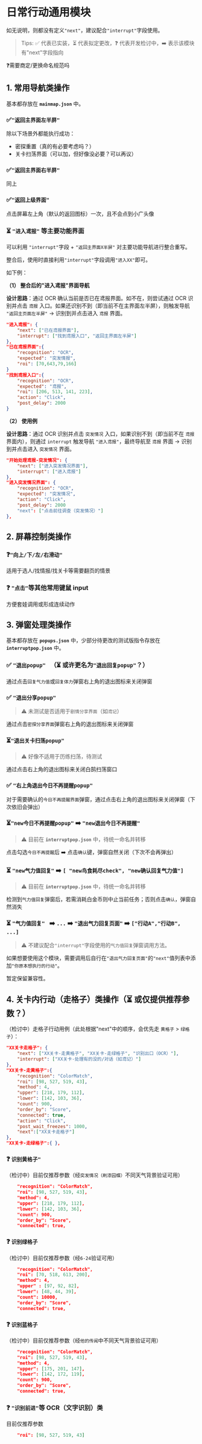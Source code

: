 # 日常行动通用模块

如无说明，则都没有定义`"next"`，建议配合`"interrupt"`字段使用。

> Tips: ✅ 代表已实装，⏳ 代表拟定更改，❓ 代表开发检讨中，➡️ 表示该模块有"next"字段指向

❓需要商定/更换命名规范吗

## 1. 常用导航类操作

基本都存放在 **`mainmap.json`** 中。

### ✅`"返回主界面左半屏"`

除以下场景外都能执行成功：

- 密探重置（真的有必要考虑吗？）
- 关卡扫荡界面（可以加，但好像没必要？可以再议）

### ✅`"返回主界面右半屏"`

同上

### ✅`"返回上级界面"`

点击屏幕左上角（默认的返回图标）一次，且不会点到小广头像

### ⏳ `"进入鸢报"` 等主要功能界面  

可以利用 `"interrupt"`字段 + `"返回主界面X半屏"` 对主要功能导航进行整合重写。

整合后，使用时直接利用`"interrupt"`字段调用`"进入XX"`即可。

如下例：

**（1） 整合后的"进入鸢报"界面导航**

**设计思路**：通过 OCR 确认当前是否已在鸢报界面。如不在，则尝试通过 OCR 识别并点击 `鸢报` 入口。如果还识别不到（即当前不在主界面左半屏），则触发导航 `"返回主页面左半屏"` → 识别到并点击进入 `鸢报` 界面。

```json
"进入鸢报": {
    "next": ["已在鸢报界面"],
    "interrupt": ["找到鸢报入口", "返回主界面左半屏"]
},
"已在鸢报界面":{
    "recognition": "OCR",
    "expected": "突发情报",
    "roi": [70,643,79,166]
}
"找到鸢报入口":{
    "recognition": "OCR",
    "expected": "鸢报",
    "roi": [206, 513, 141, 223],
    "action": "Click",
    "post_delay": 2000
}
```

**（2） 使用例**

**设计思路**：通过 OCR 识别并点击 `突发情况` 入口，如果识别不到（即当前不在 `鸢报` 界面内），则通过 `interrupt` 触发导航 `"进入鸢报"`，最终导航至 `鸢报` 界面 → 识别到并点击进入 `突发情况` 界面。

```json
"开始处理鸢报-突发情况": {
    "next": ["进入突发情况界面"],
    "interrupt": ["进入鸢报"]
},
"进入突发情况界面": {
    "recognition": "OCR",
    "expected": "突发情况",
    "action": "Click",
    "post_delay": 2000
    "next": ["点击前往调查（突发情况）"]
},
```

## 2. 屏幕控制类操作

### ❓`"向上/下/左/右滑动"`

适用于选人/找情报/找关卡等需要翻页的情景

### ❓ `"点击"`等其他常用键鼠 input

方便套娃调用或形成连续动作

## 3. 弹窗处理类操作

基本都存放在 **`popups.json`** 中，少部分待更改的测试版指令存放在 **`interruptpop.json`** 中。

### ✅ `"退出popup" ` （⏳ 或许更名为`"退出回复popup"`？）

通过点击`回复气力值`或`回复体力`弹窗右上角的退出图标来关闭弹窗

### ✅ `"退出分享popup" `

> ⚠️ 未测试是否适用于`剧情分享界面`（如`鸢记`）

通过点击`密探分享界面`弹窗右上角的退出图标来关闭弹窗

### ⏳`"退出关卡扫荡popup"`

> ⚠️ 好像不适用于历练扫荡，待测试

通过点击右上角的退出图标来关闭白鹄扫荡窗口

### ✅ `"右上角退出今日不再提醒popup" `

对于需要确认的`今日不再提醒界面`弹窗，通过点击右上角的退出图标来关闭弹窗（下次依旧会弹出）

### ⏳`"new今日不再提醒popup"` ➡️ `"new退出今日不再提醒"`

> ⚠️ 目前在 **`interruptpop.json`** 中，待统一命名并转移

点击勾选`今日不再提醒`后 ➡️ 点击`确认`键，弹窗自然关闭（下次不会再弹出）

### ⏳ `"new气力值回复"` ➡️ `[ "new鸟食耗尽check", "new确认回复气力值"]`

> ⚠️ 目前在 **`interruptpop.json`** 中，待统一命名并转移

检测到`气力值回复`弹窗后，若需消耗白金币则中止当前任务；否则点击`确认`，弹窗自然消失

### ⏳ `"气力值回复" ` ➡️ `...` ➡️ `"退出气力回复页面"` ➡️ `["行动A","行动B", ...]`

> ⚠️ 不建议配合`"interrupt"`字段使用的`气力值回复`弹窗调用方法。

如果想要使用这个模块，需要调用后自行在`"退出气力回复页面"`的`"next"`值列表中添加`"你原本想执行的行动"`。

暂定保留兼容性。

## 4. 关卡内行动（走格子）类操作（⏳ 或仅提供推荐参数？）

（检讨中）走格子行动用例（此处根据"next"中的顺序，会优先走 `黄格子` > `绿格子`）：

```json
"XX关卡走格子": {
    "next": ["XX关卡-走黄格子", "XX关卡-走绿格子", "识别出口（OCR）"],
    "interrupt": ["XX关卡-处理有的没的/对话（如鸢记）"]
},
"XX关卡-走黄格子":{
    "recognition": "ColorMatch",
    "roi": [98, 527, 519, 43],
    "method": 4,
    "upper": [218, 179, 112],
    "lower": [142, 103, 36],
    "count": 900,
    "order_by": "Score",
    "connected": true,
    "action": "Click",
    "post_wait_freezes": 1000,
    "next":["XX关卡走格子"]
},
"XX关卡-走绿格子":{ },
```

### ❓ `识别黄格子"`

（检讨中）目前仅推荐参数（经`突发情况（刷漆园蝶）`不同天气背景验证可用）

```json
    "recognition": "ColorMatch",
    "roi": [98, 527, 519, 43],
    "method": 4,
    "upper": [218, 179, 112],
    "lower": [142, 103, 36],
    "count": 900,
    "order_by": "Score",
    "connected": true,
```

### ❓ `识别绿格子`

（检讨中）目前仅推荐参数（经`6-24`验证可用）

```json
    "recognition": "ColorMatch",
    "roi": [70, 518, 613, 200],
    "method": 4,
    "upper" : [97, 92, 82],
    "lower": [48, 44, 39],
    "count": 10000,
    "order_by": "Score",
    "connected": true,
```

### ❓ `识别蓝格子`

（检讨中）目前仅推荐参数（经`他的传闻`中不同天气背景验证可用）

```json
    "recognition": "ColorMatch",
    "roi": [98, 527, 519, 43],
    "method": 4,
    "upper": [175, 201, 147],
    "lower": [142, 172, 119],
    "count": 900,
    "order_by": "Score",
    "connected": true,
```

### ❓ `"识别前进"`等 OCR（文字识别）类

目前仅推荐参数

```json
	"roi": [98, 527, 519, 43]
```
